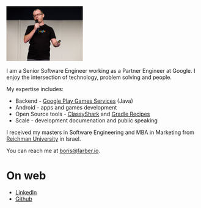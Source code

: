 
<img src="img/Header.jpg" width="200"/>

I am a Senior Software Engineer working as a Partner Engineer at Google. I enjoy the intersection
of technology, problem solving and people.
 
My expertise includes: 
* Backend - [Google Play Games Services](https://developer.android.com/games/pgs/overview) (Java)
* Android - apps and games development
* Open Source tools - [ClassyShark](https://github.com/google/android-classyshark) and [Gradle Recipes](https://github.com/android/gradle-recipes)
* Scale - development documenation and public speaking 

I received my masters in Software Engineering and MBA in Marketing from [Reichman 
University](https://www.runi.ac.il/en/) in Israel.

You can reach me at <boris@farber.io>.

# On web
* [LinkedIn](https://www.linkedin.com/in/borisfarber/) 
* [Github](https://github.com/borisf) 
